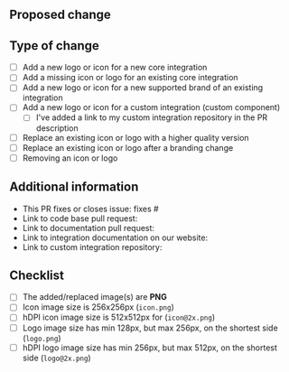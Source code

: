 <!--
  You are amazing! Thanks for contributing to our project!
  Please, DO NOT DELETE ANY TEXT from this template! (unless instructed).
-->
## Proposed change
<!-- 
  Describe the big picture of your changes here to communicate to the
  maintainers why we should accept this pull request.
-->


## Type of change
<!--
  What type of change does your PR introduce to the Home Assistant Brands?
  NOTE: Please, check only 1! box! 
  If your PR requires multiple boxes to be checked, you'll most likely need to
  split it into multiple PRs. This makes things easier and faster to code review.
-->

- [ ] Add a new logo or icon for a new core integration
- [ ] Add a missing icon or logo for an existing core integration
- [ ] Add a new logo or icon for a new supported brand of an existing integration
- [ ] Add a new logo or icon for a custom integration (custom component)
  - [ ] I've added a link to my custom integration repository in the PR description
- [ ] Replace an existing icon or logo with a higher quality version
- [ ] Replace an existing icon or logo after a branding change
- [ ] Removing an icon or logo

## Additional information
<!--
  Details are important, and help maintainers processing your PR.
  Please be sure to fill out additional details, if applicable.
-->

- This PR fixes or closes issue: fixes #
- Link to code base pull request: 
- Link to documentation pull request: 
- Link to integration documentation on our website: 
- Link to custom integration repository:

## Checklist
<!--
  Put an `x` in the boxes that apply. You can also fill these out after
  creating the PR. If you're unsure about any of them, don't hesitate to ask.
  We're here to help! This is simply a reminder of what we are going to look
  for before merging your contribution.
-->

- [ ] The added/replaced image(s) are **PNG**
- [ ] Icon image size is 256x256px (`icon.png`)
- [ ] hDPI icon image size is 512x512px for  (`icon@2x.png`)
- [ ] Logo image size has min 128px, but max 256px, on the shortest side (`logo.png`)
- [ ] hDPI logo image size has min 256px, but max 512px, on the shortest side (`logo@2x.png`)

<!--
  Thank you for contributing <3
-->
